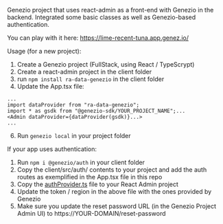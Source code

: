 Genezio project that uses react-admin as a front-end with Genezio in the backend. Integrated some basic classes as well as Genezio-based authentication.

You can play with it here: https://lime-recent-tuna.app.genez.io/

Usage (for a new project):

1. Create a Genezio project (FullStack, using React / TypeScrypt) 
2. Create a react-admin project in the client folder
3. run `npm install ra-data-genezio` in the client folder
4. Update the App.tsx file:
```
...
import dataProvider from "ra-data-genezio";
import * as gsdk from "@genezio-sdk/YOUR_PROJECT_NAME";...
<Admin dataProvider={dataProvider(gsdk)}...>
...
```
6. Run `genezio local` in your project folder

If your app uses authentication:

1. Run `npm i @genezio/auth` in your client folder
2. Copy the client/src/auth/ contents to your project and add the auth routes as exemplified in the App.tsx file in this repo
3. Copy the [authProvider.ts](https://github.com/bogdanripa/react-admin-genezio/blob/main/example/client/src/authProvider.ts) file to your React Admin project
4. Update the token / region in the above file with the ones provided by Genezio
5. Make sure you update the reset password URL (in the Genezio Project Admin UI) to https://YOUR-DOMAIN/reset-password

